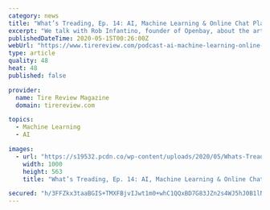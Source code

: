 ```yaml
---
category: news
title: "What’s Treading, Ep. 14: AI, Machine Learning & Online Chat Platforms with Openbay"
excerpt: "We talk with Rob Infantino, founder of Openbay, about the artificial intelligence and machine learning you can bring to your shop’s digital presence, and how online chat platforms could be beneficial to your business."
publishedDateTime: 2020-05-15T00:26:00Z
webUrl: "https://www.tirereview.com/podcast-ai-machine-learning-online-chat-platforms-openbay/"
type: article
quality: 48
heat: 48
published: false

provider:
  name: Tire Review Magazine
  domain: tirereview.com

topics:
  - Machine Learning
  - AI

images:
  - url: "https://s19532.pcdn.co/wp-content/uploads/2020/05/Whats-Treading-050520-1000x563.jpg"
    width: 1000
    height: 563
    title: "What’s Treading, Ep. 14: AI, Machine Learning & Online Chat Platforms with Openbay"

secured: "h/3FFZkx3taaBGIS+TMXFBjvIJwt1m0+whC1QQxBD7G83JZn2s4WJ5hJ0B1lNtAZPK+r14l2hotWhkvi8TcFrH8fBAROFXnE+8qME01quiBJWC6uRo2ZjjFIt6BSIgAAwfn31z+Txs6FldpY1VmdhAd/nR8V8yuMBd1RzneAFmG4Rm+n7emJIDq2Tw6BD7Ht8MMlBRamLHl36A9LrDsv0ZjGRnJPQPsoUr2Q/CXjIqEk91R+2R1lEW7cFQcnVTiaShC6j/4IgWZZv+Cz2hGMlIvb2+j/L9ZywOGOkOVADCQmmF5k7guckJrgPlIRBuW00362xyVgZXCFUog0mvgsSXssCZwpNETsLMkj89NpSLt0QRwDxAzMSchkIgx8YSCDXCmCIvtL3/2W5SKLbzbdoOXcnIW4YK2Q5kN/WkiKJACewxy57gkRemfcKXH4M+wqFBSeoXOAr4jbw3tsc2oBfhCfn8Ljv467qaYigStIjtQ=;5bbzv7Gt1J4yNxNTHvlixw=="
---
```


